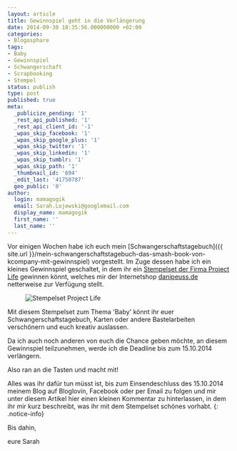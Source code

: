 ```yaml
---
layout: article
title: Gewinnspiel geht in die Verlängerung
date: 2014-09-30 18:35:56.000000000 +02:00
categories:
- Blogosphare
tags:
- Baby
- Gewinnspiel
- Schwangerschaft
- Scrapbooking
- Stempel
status: publish
type: post
published: true
meta:
  _publicize_pending: '1'
  _rest_api_published: '1'
  _rest_api_client_id: '-1'
  _wpas_skip_facebook: '1'
  _wpas_skip_google_plus: '1'
  _wpas_skip_twitter: '1'
  _wpas_skip_linkedin: '1'
  _wpas_skip_tumblr: '1'
  _wpas_skip_path: '1'
  _thumbnail_id: '694'
  _edit_last: '41750787'
  geo_public: '0'
author:
  login: mamagogik
  email: Sarah.Lojewski@googlemail.com
  display_name: mamagogik
  first_name: ''
  last_name: ''
---
```

Vor einigen Wochen habe ich euch mein [Schwangerschaftstagebuch]({{ site.url }}/mein-schwangerschaftstagebuch-das-smash-book-von-kcompany-mit-gewinnspiel) vorgestellt. Im Zuge dessen habe ich ein kleines Gewinnspiel geschaltet, in dem ihr ein [Stempelset der Firma Project Life](http://www.danipeuss.de/index.php?page=shop.product_details&amp;flypage=flypage.tpl&amp;product_id=40851&amp;category_id=583&amp;option=com_virtuemart&amp;Itemid=640) gewinnen könnt, welches mir der Internetshop [danipeuss.de](http://www.danipeuss.de/) netterweise zur Verfügung stellt.

<figure>
  <img src="{{ site.url }}/images/klartext_stempel_53ad937dad4b2.jpg" alt="Stempelset Project Life" />
</figure>

Mit diesem Stempelset zum Thema 'Baby' könnt ihr euer Schwangerschaftstagebuch, Karten oder andere Bastelarbeiten verschönern und euch kreativ auslassen.

Da ich auch noch anderen von euch die Chance geben möchte, an diesem Gewinnspiel teilzunehmen, werde ich die Deadline bis zum 15.10.2014 verlängern.

Also ran an die Tasten und macht mit!

Alles was ihr dafür tun müsst ist, bis zum Einsendeschluss des 15.10.2014 meinem Blog auf Bloglovin, Facebook oder per Email zu folgen und mir unter diesem Artikel hier einen kleinen Kommentar zu hinterlassen, in dem ihr mir kurz beschreibt, was ihr mit dem Stempelset schönes vorhabt.
{: .notice-info}

Bis dahin,

eure Sarah

